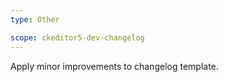 ```yaml
---
type: Other

scope: ckeditor5-dev-changelog
---
```


Apply minor improvements to changelog template.
